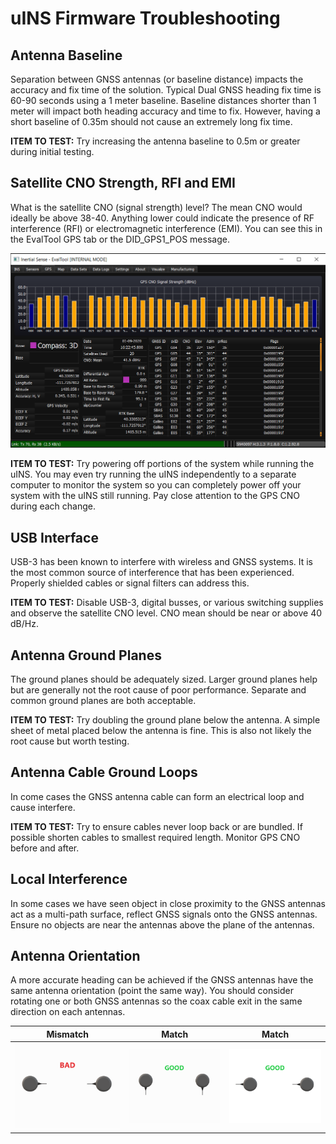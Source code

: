 # uINS Firmware Troubleshooting

## Antenna Baseline
Separation between GNSS antennas (or baseline distance) impacts the accuracy and fix time of the solution. Typical Dual GNSS heading fix time is 60-90 seconds using a 1 meter baseline. Baseline distances shorter than 1 meter will impact both heading accuracy and time to fix. However, having a short baseline of 0.35m should not cause an extremely long fix time.

**ITEM TO TEST:** Try increasing the antenna baseline to 0.5m or greater during initial testing.

## Satellite CNO Strength, RFI and EMI
What is the satellite CNO (signal strength) level? The mean CNO would ideally be above 38-40. Anything lower could indicate the presence of RF interference (RFI) or electromagnetic interference (EMI). You can see this in the EvalTool GPS tab or the DID_GPS1_POS message.

![Dual GPS EvalTool](../images/DualGNSS_EvalTool.png)

**ITEM TO TEST:** Try powering off portions of the system while running the uINS. You may even try running the uINS independently to a separate computer to monitor the system so you can completely power off your system with the uINS still running. Pay close attention to the GPS CNO during each change.

## USB Interface
USB-3 has been known to interfere with wireless and GNSS systems. It is the most common source of interference that has been experienced. Properly shielded cables or signal filters can address this.

**ITEM TO TEST:** Disable USB-3, digital busses, or various switching supplies and observe the satellite CNO level. CNO mean should be near or above 40 dB/Hz.

## Antenna Ground Planes
The ground planes should be adequately sized. Larger ground planes help but are generally not the root cause of poor performance. Separate and common ground planes are both acceptable.

**ITEM TO TEST:** Try doubling the ground plane below the antenna. A simple sheet of metal placed below the antenna is fine. This is also not likely the root cause but worth testing.

## Antenna Cable Ground Loops
In come cases the GNSS antenna cable can form an electrical loop and cause interfere.

**ITEM TO TEST:** Try to ensure cables never loop back or are bundled. If possible shorten cables to smallest required length. Monitor GPS CNO before and after.

## Local Interference
In some cases we have seen object in close proximity to the GNSS antennas act as a multi-path surface, reflect GNSS signals onto the GNSS antennas. Ensure no objects are near the antennas above the plane of the antennas.

## Antenna Orientation
A more accurate heading can be achieved if the GNSS antennas have the same antenna orientation (point the same way). You should consider rotating one or both GNSS antennas so the coax cable exit in the same direction on each antennas.

|                           Mismatch                           |                            Match                             |                            Match                             |
| :----------------------------------------------------------: | :----------------------------------------------------------: | :----------------------------------------------------------: |
| ![](../gnss/images/dual_gnss_antennas_rel_orientation_bad.png) | ![](../gnss/images/dual_gnss_antennas_rel_orientation_good.png) | ![](../gnss/images/dual_gnss_antennas_rel_orientation_good2.png) |